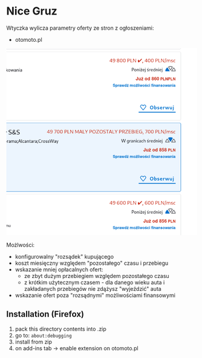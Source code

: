 # Nice Gruz
Wtyczka wylicza parametry oferty ze stron z ogłoszeniami:
- otomoto.pl


![extension in use](./screenshot.png)

Możlwości:
- konfigurowalny "rozsądek" kupującego
- koszt miesięczny względem "pozostałego" czasu i przebiegu
- wskazanie mniej opłacalnych ofert:
    - ze zbyt dużym przebiegiem względem pozostałego czasu
    - z krótkim użytecznym czasem - dla danego wieku auta i zakładanych przebiegów nie zdążysz "wyjeździć" auta
- wskazanie ofert poza "rozsądnymi" możliwościami finansowymi


## Installation (Firefox)
1. pack this directory contents into .zip
2. go to: `about:debugging`
3. install from zip
4. on add-ins tab -> enable extension on otomoto.pl
